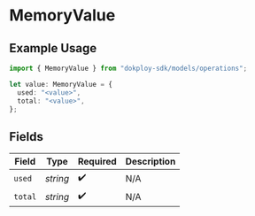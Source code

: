 # MemoryValue

## Example Usage

```typescript
import { MemoryValue } from "dokploy-sdk/models/operations";

let value: MemoryValue = {
  used: "<value>",
  total: "<value>",
};
```

## Fields

| Field              | Type               | Required           | Description        |
| ------------------ | ------------------ | ------------------ | ------------------ |
| `used`             | *string*           | :heavy_check_mark: | N/A                |
| `total`            | *string*           | :heavy_check_mark: | N/A                |